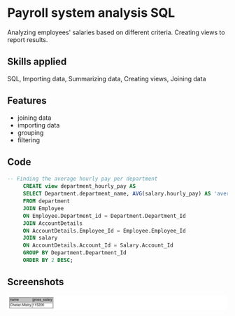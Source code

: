 
# Payroll system analysis SQL 
 
 Analyzing employees' salaries based on different criteria. Creating views to report results.  

## Skills applied

SQL, Importing data, Summarizing data, Creating views, Joining data 


## Features

- joining data 
- importing data
- grouping
- filtering


## Code

``` sql
-- Finding the average hourly pay per department 
     CREATE view department_hourly_pay AS
     SELECT Department.department_name, AVG(salary.hourly_pay) AS 'average hourly pay'
     FROM department 
     JOIN Employee
     ON Employee.Department_id = Department.Department_Id
     JOIN AccountDetails
     ON AccountDetails.Employee_Id = Employee.Employee_Id
     JOIN salary 
     ON AccountDetails.Account_Id = Salary.Account_Id
     GROUP BY Department.Department_Id
     ORDER BY 2 DESC; 

```
## Screenshots

![App Screenshot](top_gross_salary_view.jpg)
